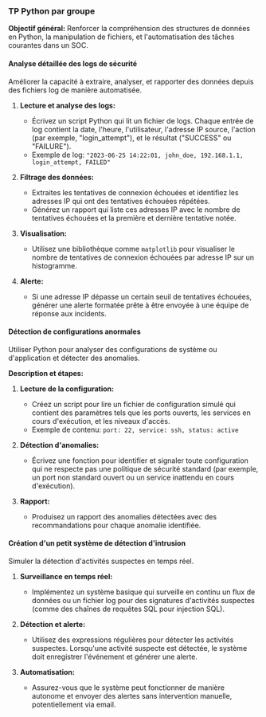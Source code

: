 ### TP Python par groupe 

**Objectif général:** Renforcer la compréhension des structures de données en Python, la manipulation de fichiers, et l'automatisation des tâches courantes dans un SOC.


#### Analyse détaillée des logs de sécurité

Améliorer la capacité à extraire, analyser, et rapporter des données depuis des fichiers log de manière automatisée.


1. **Lecture et analyse des logs:**
   - Écrivez un script Python qui lit un fichier de logs. Chaque entrée de log contient la date, l'heure, l'utilisateur, l'adresse IP source, l'action (par exemple, "login_attempt"), et le résultat ("SUCCESS" ou "FAILURE").
   - Exemple de log: `"2023-06-25 14:22:01, john_doe, 192.168.1.1, login_attempt, FAILED"`

2. **Filtrage des données:**
   - Extraites les tentatives de connexion échouées et identifiez les adresses IP qui ont des tentatives échouées répétées.
   - Générez un rapport qui liste ces adresses IP avec le nombre de tentatives échouées et la première et dernière tentative notée.

3. **Visualisation:**
   - Utilisez une bibliothèque comme `matplotlib` pour visualiser le nombre de tentatives de connexion échouées par adresse IP sur un histogramme.

4. **Alerte:**
   - Si une adresse IP dépasse un certain seuil de tentatives échouées, générer une alerte formatée prête à être envoyée à une équipe de réponse aux incidents.


#### Détection de configurations anormales

Utiliser Python pour analyser des configurations de système ou d'application et détecter des anomalies.

**Description et étapes:**

1. **Lecture de la configuration:**
   - Créez un script pour lire un fichier de configuration simulé qui contient des paramètres tels que les ports ouverts, les services en cours d'exécution, et les niveaux d'accès.
   - Exemple de contenu: `port: 22, service: ssh, status: active`

2. **Détection d'anomalies:**
   - Écrivez une fonction pour identifier et signaler toute configuration qui ne respecte pas une politique de sécurité standard (par exemple, un port non standard ouvert ou un service inattendu en cours d'exécution).

3. **Rapport:**
   - Produisez un rapport des anomalies détectées avec des recommandations pour chaque anomalie identifiée.


#### Création d'un petit système de détection d'intrusion

Simuler la détection d'activités suspectes en temps réel.


1. **Surveillance en temps réel:**
   - Implémentez un système basique qui surveille en continu un flux de données ou un fichier log pour des signatures d'activités suspectes (comme des chaînes de requêtes SQL pour injection SQL).

2. **Détection et alerte:**
   - Utilisez des expressions régulières pour détecter les activités suspectes. Lorsqu'une activité suspecte est détectée, le système doit enregistrer l'événement et générer une alerte.

3. **Automatisation:**
   - Assurez-vous que le système peut fonctionner de manière autonome et envoyer des alertes sans intervention manuelle, potentiellement via email.
